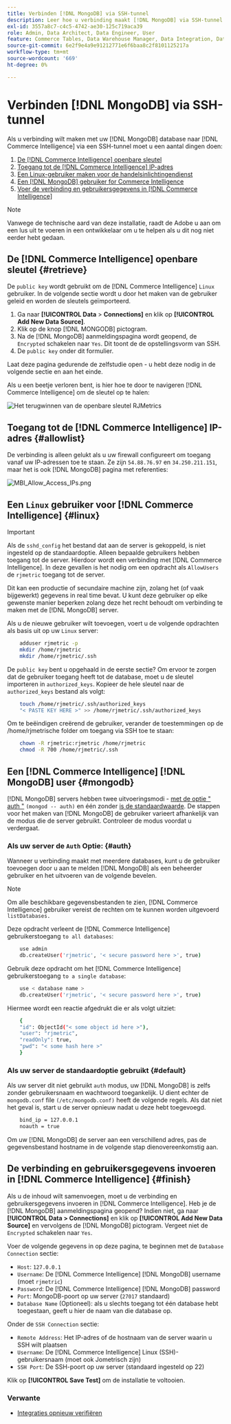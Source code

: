 ```yaml
---
title: Verbinden [!DNL MongoDB] via SSH-tunnel
description: Leer hoe u verbinding maakt [!DNL MongoDB] via SSH-tunnel.
exl-id: 3557a8c7-c4c5-4742-ae30-125c719aca39
role: Admin, Data Architect, Data Engineer, User
feature: Commerce Tables, Data Warehouse Manager, Data Integration, Data Import/Export
source-git-commit: 6e2f9e4a9e91212771e6f6baa8c2f8101125217a
workflow-type: tm+mt
source-wordcount: '669'
ht-degree: 0%

---
```


# Verbinden [!DNL MongoDB] via SSH-tunnel

Als u verbinding wilt maken met uw [!DNL MongoDB] database naar [!DNL Commerce Intelligence] via een SSH-tunnel moet u een aantal dingen doen:

1. [De [!DNL Commerce Intelligence] openbare sleutel](#retrieve)
1. [Toegang tot de [!DNL Commerce Intelligence] IP-adres](#allowlist)
1. [Een Linux-gebruiker maken voor de handelsinlichtingendienst](#linux)
1. [Een [!DNL MongoDB] gebruiker for Commerce Intelligence](#mongodb)
1. [Voer de verbinding en gebruikersgegevens in [!DNL Commerce Intelligence]](#finish)

>[!NOTE]
>
>Vanwege de technische aard van deze installatie, raadt de Adobe u aan om een lus uit te voeren in een ontwikkelaar om u te helpen als u dit nog niet eerder hebt gedaan.

## De [!DNL Commerce Intelligence] openbare sleutel {#retrieve}

De `public key` wordt gebruikt om de [!DNL Commerce Intelligence] `Linux` gebruiker. In de volgende sectie wordt u door het maken van de gebruiker geleid en worden de sleutels geïmporteerd.

1. Ga naar **[!UICONTROL Data** > **Connections]** en klik op **[!UICONTROL Add New Data Source]**.
1. Klik op de knop [!DNL MONGODB] pictogram.
1. Na de [!DNL MongoDB] aanmeldingspagina wordt geopend, de `Encrypted` schakelen naar `Yes`. Dit toont de de opstellingsvorm van SSH.
1. De `public key` onder dit formulier.

Laat deze pagina gedurende de zelfstudie open - u hebt deze nodig in de volgende sectie en aan het einde.

Als u een beetje verloren bent, is hier hoe te door te navigeren [!DNL Commerce Intelligence] om de sleutel op te halen:

![Het terugwinnen van de openbare sleutel RJMetrics](../../../assets/MongoDB_Public_Key.gif)<!--{:.zoom}-->

## Toegang tot de [!DNL Commerce Intelligence] IP-adres {#allowlist}

De verbinding is alleen gelukt als u uw firewall configureert om toegang vanaf uw IP-adressen toe te staan. Ze zijn `54.88.76.97` en `34.250.211.151`, maar het is ook [!DNL MongoDB] pagina met referenties:

![MBI_Allow_Access_IPs.png](../../../assets/MBI_allow_access_IPs.png)

## Een `Linux` gebruiker voor [!DNL Commerce Intelligence] {#linux}

>[!IMPORTANT]
>
>Als de `sshd_config` het bestand dat aan de server is gekoppeld, is niet ingesteld op de standaardoptie. Alleen bepaalde gebruikers hebben toegang tot de server. Hierdoor wordt een verbinding met [!DNL Commerce Intelligence]. In deze gevallen is het nodig om een opdracht als `AllowUsers` de `rjmetric` toegang tot de server.

Dit kan een productie of secundaire machine zijn, zolang het (of vaak bijgewerkt) gegevens in real time bevat. U kunt deze gebruiker op elke gewenste manier beperken zolang deze het recht behoudt om verbinding te maken met de [!DNL MongoDB] server.

Als u de nieuwe gebruiker wilt toevoegen, voert u de volgende opdrachten als basis uit op uw `Linux` server:

```bash
    adduser rjmetric -p
    mkdir /home/rjmetric
    mkdir /home/rjmetric/.ssh
```

De `public key` bent u opgehaald in de eerste sectie? Om ervoor te zorgen dat de gebruiker toegang heeft tot de database, moet u de sleutel importeren in `authorized_keys`. Kopieer de hele sleutel naar de `authorized_keys` bestand als volgt:

```bash
    touch /home/rjmetric/.ssh/authorized_keys
    "< PASTE KEY HERE >" >> /home/rjmetric/.ssh/authorized_keys
```

Om te beëindigen creërend de gebruiker, verander de toestemmingen op de /home/rjmetrische folder om toegang via SSH toe te staan:

```bash
    chown -R rjmetric:rjmetric /home/rjmetric
    chmod -R 700 /home/rjmetric/.ssh
```

## Een [!DNL Commerce Intelligence] [!DNL MongoDB] user {#mongodb}

[!DNL MongoDB] servers hebben twee uitvoeringsmodi - [met de optie &quot; auth &quot;](#auth) `(mongod -- auth)` en één zonder [is de standaardwaarde](#default). De stappen voor het maken van [!DNL MongoDB] de gebruiker varieert afhankelijk van de modus die de server gebruikt. Controleer de modus voordat u verdergaat.

### Als uw server de `Auth` Optie: {#auth}

Wanneer u verbinding maakt met meerdere databases, kunt u de gebruiker toevoegen door u aan te melden [!DNL MongoDB] als een beheerder gebruiker en het uitvoeren van de volgende bevelen.

>[!NOTE]
>
>Om alle beschikbare gegevensbestanden te zien, [!DNL Commerce Intelligence] gebruiker vereist de rechten om te kunnen worden uitgevoerd `listDatabases.`

Deze opdracht verleent de [!DNL Commerce Intelligence] gebruikerstoegang `to all databases`:

```bash
    use admin
    db.createUser('rjmetric', '< secure password here >', true)
```

Gebruik deze opdracht om het [!DNL Commerce Intelligence] gebruikerstoegang `to a single database`:

```bash
    use < database name >
    db.createUser('rjmetric', '< secure password here >', true)
```

Hiermee wordt een reactie afgedrukt die er als volgt uitziet:

```bash
    {
    "id": ObjectId("< some object id here >"),
    "user": "rjmetric",
    "readOnly": true,
    "pwd": "< some hash here >"
    }
```

### Als uw server de standaardoptie gebruikt {#default}

Als uw server dit niet gebruikt `auth` modus, uw [!DNL MongoDB] is zelfs zonder gebruikersnaam en wachtwoord toegankelijk. U dient echter de `mongodb.conf` file `(/etc/mongodb.conf)` heeft de volgende regels. Als dat niet het geval is, start u de server opnieuw nadat u deze hebt toegevoegd.

```bash
    bind_ip = 127.0.0.1
    noauth = true
```

Om uw [!DNL MongoDB] de server aan een verschillend adres, pas de gegevensbestand hostname in de volgende stap dienovereenkomstig aan.

## De verbinding en gebruikersgegevens invoeren in [!DNL Commerce Intelligence] {#finish}

Als u de inhoud wilt samenvoegen, moet u de verbinding en gebruikersgegevens invoeren in [!DNL Commerce Intelligence]. Heb je de [!DNL MongoDB] aanmeldingspagina geopend? Indien niet, ga naar **[!UICONTROL Data > Connections]** en klik op **[!UICONTROL Add New Data Source]** en vervolgens de [!DNL MongoDB] pictogram. Vergeet niet de `Encrypted` schakelen naar `Yes`.

Voer de volgende gegevens in op deze pagina, te beginnen met de `Database Connection` sectie:

* `Host`: `127.0.0.1`
* `Username`: De [!DNL Commerce Intelligence] [!DNL MongoDB] username (moet `rjmetric`)
* `Password`: De [!DNL Commerce Intelligence] [!DNL MongoDB] password
* `Port`: MongoDB-poort op uw server (`27017` standaard)
* `Database Name` (Optioneel): als u slechts toegang tot één database hebt toegestaan, geeft u hier de naam van die database op.

Onder de `SSH Connection` sectie:

* `Remote Address`: Het IP-adres of de hostnaam van de server waarin u SSH wilt plaatsen
* `Username`: De [!DNL Commerce Intelligence] Linux (SSH)-gebruikersnaam (moet ook Jometrisch zijn)
* `SSH Port`: De SSH-poort op uw server (standaard ingesteld op 22)

Klik op **[!UICONTROL Save Test]** om de installatie te voltooien.

### Verwante

* [Integraties opnieuw verifiëren](https://experienceleague.adobe.com/docs/commerce-knowledge-base/kb/how-to/mbi-reauthenticating-integrations.html)
